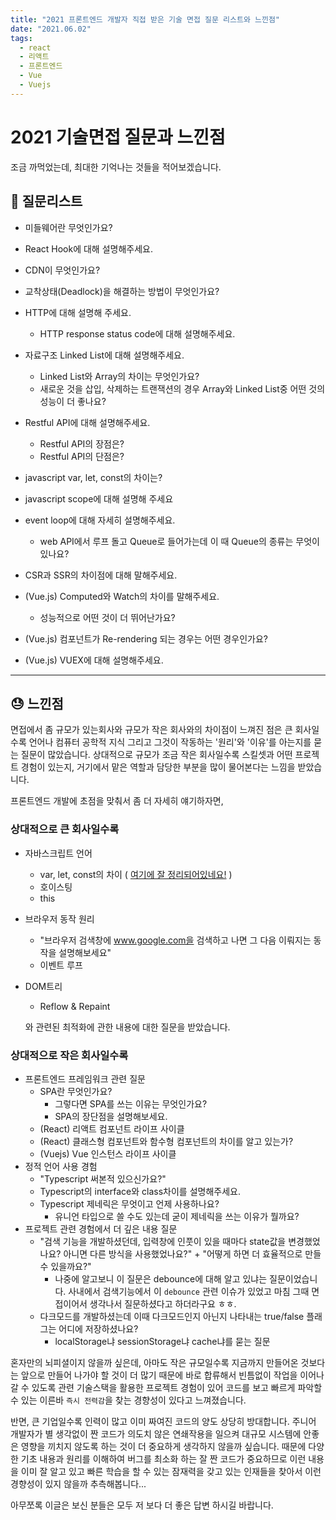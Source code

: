 ```yaml
---
title: "2021 프론트엔드 개발자 직접 받은 기술 면접 질문 리스트와 느낀점"
date: "2021.06.02"
tags: 
  - react
  - 리액트
  - 프론트엔드
  - Vue
  - Vuejs
---
```


# 2021 기술면접 질문과 느낀점

조금 까먹었는데, 최대한 기억나는 것들을 적어보겠습니다.



## :book: 질문리스트

- 미들웨어란 무엇인가요?
- React Hook에 대해 설명해주세요.
- CDN이 무엇인가요?
- 교착상태(Deadlock)을 해결하는 방법이 무엇인가요?

- HTTP에 대해 설명해 주세요.
  - HTTP response status code에 대해 설명해주세요.
- 자료구조 Linked List에 대해 설명해주세요.
  - Linked List와 Array의 차이는 무엇인가요?
  - 새로운 것을 삽입, 삭제하는 트랜잭션의 경우 Array와 Linked List중 어떤 것의 성능이 더 좋나요?
- Restful API에 대해 설명해주세요.
  - Restful API의 장점은?
  - Restful API의 단점은?
- javascript var, let, const의 차이는?
- javascript scope에 대해 설명해 주세요
- event loop에 대해 자세히 설명해주세요.
  - web API에서 루프 돌고 Queue로 들어가는데 이 때 Queue의 종류는 무엇이 있나요?
- CSR과 SSR의 차이점에 대해 말해주세요.
- (Vue.js) Computed와 Watch의 차이를 말해주세요.
  - 성능적으로 어떤 것이 더 뛰어난가요?
- (Vue.js) 컴포넌트가 Re-rendering 되는 경우는 어떤 경우인가요?
- (Vue.js) VUEX에 대해 설명해주세요.

---



## :sweat: 느낀점

면접에서 좀 규모가 있는회사와 규모가 작은 회사와의 차이점이 느껴진 점은 큰 회사일수록 언어나 컴퓨터 공학적 지식 그리고 그것이 작동하는 '원리'와 '이유'를 아는지를 묻는 질문이 많았습니다. 상대적으로 규모가 조금 작은 회사일수록 스킬셋과 어떤 프로젝트 경험이 있는지, 거기에서 맡은 역할과 담당한 부분을 많이 물어본다는 느낌을 받았습니다.



프론트엔드 개발에 초점을 맞춰서 좀 더 자세히 얘기하자면, 

### 상대적으로 큰 회사일수록 

- 자바스크립트 언어

  - var, let, const의 차이 ( [여기에 잘 정리되어있네요!](https://likelionsungguk.github.io/21-08-09/%EC%9E%90%EB%B0%94%EC%8A%A4%ED%81%AC%EB%A6%BD%ED%8A%B8-var-let-const-%EC%A7%84%EC%A7%9C-%EC%B0%A8%EC%9D%B4%EC%A0%90-%EA%B5%AC%EB%B3%84%ED%95%98%EA%B8%B0) )
  - 호이스팅
  - this

- 브라우저 동작 원리

  - "브라우저 검색창에 www.google.com을 검색하고 나면 그 다음 이뤄지는 동작을 설명해보세요"
  - 이벤트 루프

- DOM트리

  - Reflow & Repaint

  와 관련된 최적화에 관한 내용에 대한 질문을 받았습니다.



### 상대적으로 작은 회사일수록

- 프론트엔드 프레임워크 관련 질문
  - SPA란 무엇인가요?
    - 그렇다면 SPA를 쓰는 이유는 무엇인가요?
    - SPA의 장단점을 설명해보세요.
  - (React) 리액트 컴포넌트 라이프 사이클
  - (React) 클래스형 컴포넌트와 함수형 컴포넌트의 차이를 알고 있는가?
  - (Vuejs) Vue 인스턴스 라이프 사이클
- 정적 언어 사용 경험 
  - "Typescript 써본적 있으신가요?"
  - Typescript의 interface와 class차이를 설명해주세요.
  - Typescript 제네릭은 무엇이고 언제 사용하나요?
    - 유니언 타입으로 쓸 수도 있는데 굳이 제네릭을 쓰는 이유가 뭘까요?
- 프로젝트 관련 경험에서 더 깊은 내용 질문
  - "검색 기능을 개발하셨던데, 입력창에 인풋이 있을 때마다 state값을 변경했었나요? 아니면 다른 방식을 사용했었나요?" + "어떻게 하면 더 효율적으로 만들 수 있을까요?"
    - 나중에 알고보니 이 질문은 debounce에 대해 알고 있냐는 질문이었습니다. 사내에서 검색기능에서 이 `debounce` 관련 이슈가 있었고 마침 그때 면접이어서 생각나서 질문하셨다고 하더라구요 ㅎㅎ.
  - 다크모드를 개발하셨는데 이때 다크모드인지 아닌지 나타내는 true/false 플래그는 어디에 저장하셨나요? 
    - localStorage냐 sessionStorage냐 cache냐를 묻는 질문



혼자만의 뇌피셜이지 않을까 싶은데, 아마도 작은 규모일수록 지금까지 만들어온 것보다는 앞으로 만들어 나가야 할 것이 더 많기 때문에 바로 합류해서 빈틈없이 작업을 이어나갈 수 있도록 관련 기술스택을 활용한 프로젝트 경험이 있어 코드를 보고 빠르게 파악할 수 있는 이른바 `즉시 전력감`을 찾는 경향성이 있다고 느껴졌습니다.

반면, 큰 기업일수록 인력이 많고 이미 짜여진 코드의 양도 상당히 방대합니다. 주니어 개발자가 별 생각없이 짠 코드가 의도치 않은 연쇄작용을 일으켜 대규모 시스템에 안좋은 영향을 끼치지 않도록 하는 것이 더 중요하게 생각하지 않을까 싶습니다. 때문에 다양한 기초 내용과 원리를 이해하여 버그를 최소화 하는 잘 짠 코드가 중요하므로 이런 내용을 이미 잘 알고 있고 빠른 학습을 할 수 있는 잠재력을 갖고 있는 인재들을 찾아서 이런 경향성이 있지 않을까 추측해봅니다...



아무쪼록 이글은 보신 분들은 모두 저 보다 더 좋은 답변 하시길 바랍니다.